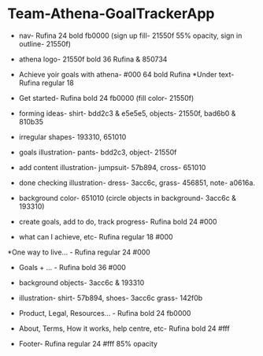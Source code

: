 # Team-Athena-GoalTrackerApp


* nav- Rufina 24 bold fb0000 (sign up fill- 21550f 55% opacity, sign in outline- 21550f)
* athena logo- 21550f bold 36 Rufina & 850734
* Achieve yoir goals with athena- #000 64 bold Rufina
*Under text- Rufina regular 18
* Get started- Rufina bold 24 fb0000 (fill color- 21550f)
* forming ideas- shirt- bdd2c3 & e5e5e5, objects- 21550f, bad6b0 & 810b35
* irregular shapes- 193310, 651010


* goals illustration- pants- bdd2c3, object- 21550f
* add content illustration- jumpsuit- 57b894, cross- 651010
* done checking illustration- dress- 3acc6c, grass- 456851, note- a0616a.
* background color- 651010 (circle objects in background- 3acc6c & 193310)
* create goals, add to do, track progress- Rufina bold 24 #000
* what can I achieve, etc- Rufina regular 18 #000

*One way to live... - Rufina regular 24 #000
* Goals + ... - Rufina bold 36 #000
* background objects- 3acc6c & 193310
* illustration- shirt- 57b894, shoes- 3acc6c
grass- 142f0b

* Product, Legal, Resources... - Rufina bold 24 fb0000
* About, Terms, How it works, help centre, etc- Rufina bold 24 #fff

* Footer- Rufina regular 24 #fff 85% opacity

